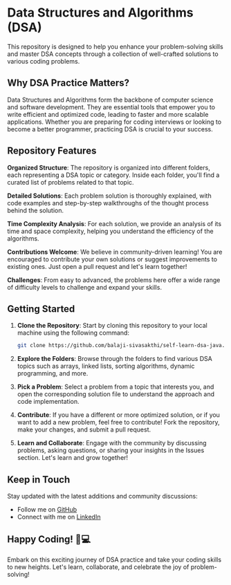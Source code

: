 # Data Structures and Algorithms (DSA)

This repository is designed to help you enhance your problem-solving skills and master DSA concepts through a collection of well-crafted solutions to various coding problems.

## Why DSA Practice Matters?

Data Structures and Algorithms form the backbone of computer science and software development. They are essential tools that empower you to write efficient and optimized code, leading to faster and more scalable applications. Whether you are preparing for coding interviews or looking to become a better programmer, practicing DSA is crucial to your success.

## Repository Features

**Organized Structure**: The repository is organized into different folders, each representing a DSA topic or category. Inside each folder, you'll find a curated list of problems related to that topic.

**Detailed Solutions**: Each problem solution is thoroughly explained, with code examples and step-by-step walkthroughs of the thought process behind the solution.

**Time Complexity Analysis**: For each solution, we provide an analysis of its time and space complexity, helping you understand the efficiency of the algorithms.

**Contributions Welcome**: We believe in community-driven learning! You are encouraged to contribute your own solutions or suggest improvements to existing ones. Just open a pull request and let's learn together!

**Challenges**: From easy to advanced, the problems here offer a wide range of difficulty levels to challenge and expand your skills.

## Getting Started

1. **Clone the Repository**: Start by cloning this repository to your local machine using the following command:

      ```bash
      git clone https://github.com/balaji-sivasakthi/self-learn-dsa-java.git
      ```

2. **Explore the Folders**: Browse through the folders to find various DSA topics such as arrays, linked lists, sorting algorithms, dynamic programming, and more.

3. **Pick a Problem**: Select a problem from a topic that interests you, and open the corresponding solution file to understand the approach and code implementation.

4. **Contribute**: If you have a different or more optimized solution, or if you want to add a new problem, feel free to contribute! Fork the repository, make your changes, and submit a pull request.

5. **Learn and Collaborate**: Engage with the community by discussing problems, asking questions, or sharing your insights in the Issues section. Let's learn and grow together!

## Keep in Touch

Stay updated with the latest additions and community discussions:

- Follow me on [GitHub](https://github.com/balaji-sivasakthi)
- Connect with me on [LinkedIn](https://www.linkedin.com/in/balajisivasakthi)

## Happy Coding! 🚀💻

Embark on this exciting journey of DSA practice and take your coding skills to new heights. Let's learn, collaborate, and celebrate the joy of problem-solving!
